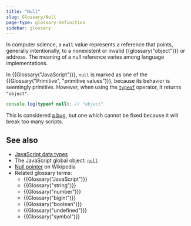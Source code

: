 ```yaml
---
title: "Null"
slug: Glossary/Null
page-type: glossary-definition
sidebar: glossary
---
```


In computer science, a **`null`** value represents a reference that points, generally intentionally, to a nonexistent or invalid {{glossary("object")}} or address. The meaning of a null reference varies among language implementations.

In {{Glossary("JavaScript")}}, `null` is marked as one of the {{Glossary("Primitive", "primitive values")}}, because its behavior is seemingly primitive. However, when using the [`typeof`](/en-US/docs/Web/JavaScript/Reference/Operators/typeof) operator, it returns `"object"`.

```js
console.log(typeof null); // "object"
```

This is considered [a bug](/en-US/docs/Web/JavaScript/Reference/Operators/typeof#typeof_null), but one which cannot be fixed because it will break too many scripts.

## See also

- [JavaScript data types](/en-US/docs/Web/JavaScript/Guide/Data_structures)
- The JavaScript global object: [`null`](/en-US/docs/Web/JavaScript/Reference/Operators/null)
- [Null pointer](https://en.wikipedia.org/wiki/Null_pointer) on Wikipedia
- Related glossary terms:
  - {{Glossary("JavaScript")}}
  - {{Glossary("string")}}
  - {{Glossary("number")}}
  - {{Glossary("bigint")}}
  - {{Glossary("boolean")}}
  - {{Glossary("undefined")}}
  - {{Glossary("symbol")}}
